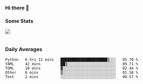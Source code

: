 ### Hi there 👋

<!--
**haruishi43/haruishi43** is a ✨ _special_ ✨ repository because its `README.md` (this file) appears on your GitHub profile.

Here are some ideas to get you started:

- 🔭 I’m currently working on ...
- 🌱 I’m currently learning ...
- 👯 I’m looking to collaborate on ...
- 🤔 I’m looking for help with ...
- 💬 Ask me about ...
- 📫 How to reach me: ...
- 😄 Pronouns: ...
- ⚡ Fun fact: ...
-->

### Some Stats
<div>
  <img align="center" src="https://github-readme-stats.vercel.app/api?username=haruishi43&count_private=true&show_icons=true" />
</div>

</br>

### Daily Averages

<!--START_SECTION:waka-->
```text
Python   6 hrs 11 mins   █████████████████████▒░░░   85.70 % 
YAML     42 mins         ██▒░░░░░░░░░░░░░░░░░░░░░░   09.71 % 
TOML     10 mins         ▓░░░░░░░░░░░░░░░░░░░░░░░░   02.44 % 
Other    6 mins          ▒░░░░░░░░░░░░░░░░░░░░░░░░   01.58 % 
Text     2 mins          ░░░░░░░░░░░░░░░░░░░░░░░░░   00.57 % 
```
<!--END_SECTION:waka-->
